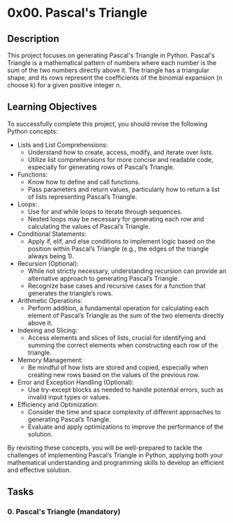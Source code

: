 # 0x00. Pascal's Triangle

## Description
This project focuses on generating Pascal's Triangle in Python. Pascal's Triangle is a mathematical pattern of numbers where each number is the sum of the two numbers directly above it. The triangle has a triangular shape, and its rows represent the coefficients of the binomial expansion (n choose k) for a given positive integer n.

## Learning Objectives
To successfully complete this project, you should revise the following Python concepts:
- Lists and List Comprehensions:
  - Understand how to create, access, modify, and iterate over lists.
  - Utilize list comprehensions for more concise and readable code, especially for generating rows of Pascal’s Triangle.
- Functions:
  - Know how to define and call functions.
  - Pass parameters and return values, particularly how to return a list of lists representing Pascal’s Triangle.
- Loops:
  - Use for and while loops to iterate through sequences.
  - Nested loops may be necessary for generating each row and calculating the values of Pascal’s Triangle.
- Conditional Statements:
  - Apply if, elif, and else conditions to implement logic based on the position within Pascal’s Triangle (e.g., the edges of the triangle always being 1).
- Recursion (Optional):
  - While not strictly necessary, understanding recursion can provide an alternative approach to generating Pascal’s Triangle.
  - Recognize base cases and recursive cases for a function that generates the triangle’s rows.
- Arithmetic Operations:
  - Perform addition, a fundamental operation for calculating each element of Pascal’s Triangle as the sum of the two elements directly above it.
- Indexing and Slicing:
  - Access elements and slices of lists, crucial for identifying and summing the correct elements when constructing each row of the triangle.
- Memory Management:
  - Be mindful of how lists are stored and copied, especially when creating new rows based on the values of the previous row.
- Error and Exception Handling (Optional):
  - Use try-except blocks as needed to handle potential errors, such as invalid input types or values.
- Efficiency and Optimization:
  - Consider the time and space complexity of different approaches to generating Pascal’s Triangle.
  - Evaluate and apply optimizations to improve the performance of the solution.

By revisiting these concepts, you will be well-prepared to tackle the challenges of implementing Pascal’s Triangle in Python, applying both your mathematical understanding and programming skills to develop an efficient and effective solution.

## Tasks
### 0. Pascal's Triangle (mandatory)
